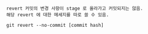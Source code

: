 `revert 커밋의 변경 사항이 stage 로 올라가고 커밋되지는 않음.`  
`해당 revert 에 대한 메세지를 따로 쓸 수 있음.`

```
git revert --no-commit [commit hash]
```